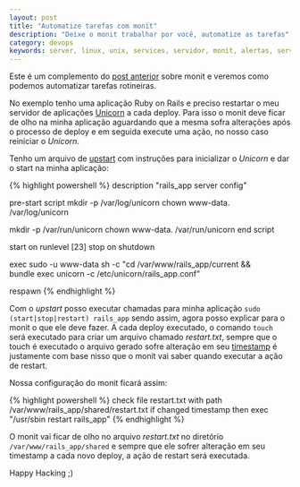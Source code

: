 ```yaml
---
layout: post
title: "Automatize tarefas com monit"
description: "Deixe o monit trabalhar por você, automatize as tarefas"
category: devops
keywords: server, linux, unix, services, servidor, monit, alertas, serviços, devops
---
```


Este é um complemento do [post anterior](http://infoslack.com/server/monitore-servicos-e-receba-alertas-com-monit/) sobre monit e veremos como podemos automatizar
tarefas rotineiras.

No exemplo tenho uma aplicação Ruby on Rails e preciso restartar o meu servidor
de aplicações [Unicorn](http://unicorn.bogomips.org/) a cada deploy. Para isso
o monit deve ficar de olho na minha aplicação aguardando que a mesma sofra
alterações após o processo de deploy e em seguida execute uma ação, no nosso
caso reiniciar o *Unicorn*.

Tenho um arquivo de [upstart](http://upstart.ubuntu.com/) com instruções para inicializar o *Unicorn* e
dar o start na minha aplicação:

{% highlight powershell %}
description "rails_app server config"

pre-start script
  mkdir -p /var/log/unicorn
  chown www-data. /var/log/unicorn

  mkdir -p /var/run/unicorn
  chown www-data. /var/run/unicorn
end script

start on runlevel [23]
stop on shutdown

exec sudo -u www-data sh -c "cd /var/www/rails_app/current && \
bundle exec unicorn -c /etc/unicorn/rails_app.conf"

respawn
{% endhighlight %}

Com o *upstart* posso executar chamadas para minha aplicação `sudo (start|stop|restart) rails_app`
sendo assim, agora posso explicar para o monit o que ele deve fazer.
A cada deploy executado, o comando `touch` será executado para criar um arquivo
chamado *restart.txt*, sempre que o touch é executado o arquivo gerado sofre
alteração em seu [timestamp](http://en.wikipedia.org/wiki/Timestamp) é justamente com base nisso que o monit vai saber
quando executar a ação de restart.

Nossa configuração do monit ficará assim:

{% highlight powershell %}
check file restart.txt with path /var/www/rails_app/shared/restart.txt
  if changed timestamp
    then exec "/usr/sbin restart rails_app"
{% endhighlight %}

O monit vai ficar de olho no arquivo *restart.txt* no diretório
`/var/www/rails_app/shared` e sempre que ele sofrer alteração em seu timestamp
a cada novo deploy, a ação de restart será executada.

Happy Hacking ;)
